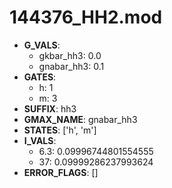 # 144376_HH2.mod

- **G_VALS**:
  - gkbar_hh3: 0.0
  - gnabar_hh3: 0.1
- **GATES**:
  - h: 1
  - m: 3
- **SUFFIX**: hh3
- **GMAX_NAME**: gnabar_hh3
- **STATES**: ['h', 'm']
- **I_VALS**:
  - 6.3: 0.09996744801554555
  - 37: 0.09999286237993624
- **ERROR_FLAGS**: []
